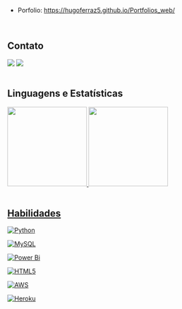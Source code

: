 - Porfolio: https://hugoferraz5.github.io/Portfolios_web/
<br>
<div>
    <h2>Contato</h2>
   <a href="https://www.linkedin.com/in/hugo-vasconcelos-35389340/" target="_blank"><img src="https://img.shields.io/badge/-LinkedIn-%230077B5?style=for-the-badge&logo=linkedin&logoColor=white" target="_blank"></a>  
    <a href = "mailto:hugovfdcarvalho@gmail.com"><img src="https://img.shields.io/badge/-Gmail-%23333?style=for-the-badge&logo=gmail&logoColor=white" target="_blank"></a>
</div>
<br>
<div>
    <h2>Linguagens e Estatísticas</h2>
  <a href="https://github.com/hugoferraz5">
  <img height="180em" src="https://github-readme-stats.vercel.app/api/top-langs?username=hugoferraz5&layout=compact&langs_count=7&theme=dark"/>
  <img height="180em" src="https://github-readme-stats.vercel.app/api?username=hugoferraz5&show_icons=true&theme=dark&include_all_commits=true&count_private=true"/>
</div>
<div style="display: inline_block"><br>
    <h2>Habilidades</h2>
    
  ![Python](https://img.shields.io/badge/python-3670A0?style=for-the-badge&logo=python&logoColor=ffdd54)
    
  ![MySQL](https://img.shields.io/badge/mysql-%2300f.svg?style=for-the-badge&logo=mysql&logoColor=white)
    
  ![Power Bi](https://img.shields.io/badge/power_bi-F2C811?style=for-the-badge&logo=powerbi&logoColor=black)
    
  ![HTML5](https://img.shields.io/badge/html5-%23E34F26.svg?style=for-the-badge&logo=html5&logoColor=white)
  
  ![AWS](https://img.shields.io/badge/AWS-%23FF9900.svg?style=for-the-badge&logo=amazon-aws&logoColor=white)
  
  ![Heroku](https://img.shields.io/badge/heroku-%23430098.svg?style=for-the-badge&logo=heroku&logoColor=white)

</div>
